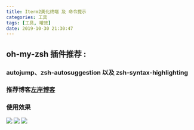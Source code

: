 ```yaml
---
title: Iterm2美化终端 及 命令提示
categories: 工具
tags: [工具, 增效]
date: 2019-10-30 21:30:47
---
```

## oh-my-zsh 插件推荐 :
### autojump、zsh-autosuggestion 以及 zsh-syntax-highlighting
### 推荐博客[左岸博客](https://www.zrahh.com/archives/167.html)
### 使用效果
![](http://t-blog-images.aijs.top/img/11460713-14c8ef376aabe04a.png)
![](http://t-blog-images.aijs.top/img/11460713-ef2da0af46da7712.png)
![](http://t-blog-images.aijs.top/img/11460713-e49ed15245409774.png)